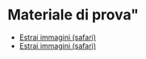 #

# Materiale di prova"

- <a href="https://allegato118.github.io/Altro/main/linkedin_image_extractorSafari.html" target="_blank">Estrai immagini (safari)</a>
- <a href="https://allegato118.github.io/Altro/main/linkedin_image_extractor_OK.html" target="_blank">Estrai immagini (safari)</a>

